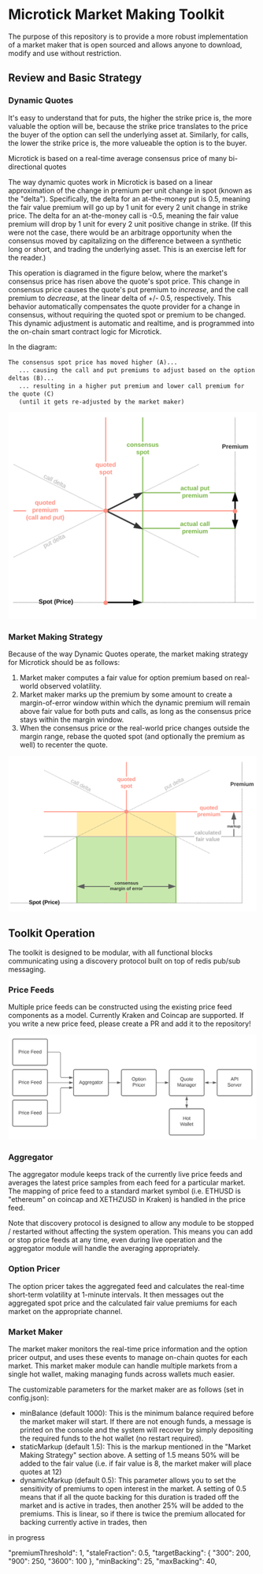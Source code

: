 # Microtick Market Making Toolkit

The purpose of this repository is to provide a more robust implementation of a market maker that is open sourced and allows anyone to download, modify and use
without restriction.

## Review and Basic Strategy

### Dynamic Quotes

It's easy to understand that for puts, the higher the strike price is, the more valuable the option will be, because the strike price translates to the price
the buyer of the option can sell the underlying asset at.  Similarly, for calls, the lower the strike price is, the more valueable the option is to the buyer.

Microtick is based on a real-time average consensus price of many bi-directional quotes

The way dynamic quotes work in Microtick is based on a linear approximation of the change in premium per unit change in spot (known as the "delta"). Specifically,
the delta for an at-the-money put is 0.5, meaning the fair value premium will go up by 1 unit for every 2 unit change in strike price.  The delta for an 
at-the-money call is -0.5, meaning the fair value premium will drop by 1 unit for every 2 unit positive change in strike. (If this were not the case, there 
would be an arbitrage opportunity when the consensus moved by capitalizing on the difference between a synthetic long or short, and trading the underlying asset.
This is an exercise left for the reader.)

This operation is diagramed in the figure below, where the market's consensus price has risen above the quote's spot price. This change in consensus price causes
the quote's put premium to _increase_, and the call premium to _decrease_, at the linear delta of +/- 0.5, respectively. This behavior automatically compensates
the quote provider for a change in consensus, without requiring the quoted spot or premium to be changed. This dynamic adjustment is automatic and realtime, and is programmed into the on-chain smart contract logic for Microtick.

In the diagram:

```
The consensus spot price has moved higher (A)...
   ... causing the call and put premiums to adjust based on the option deltas (B)...
   ... resulting in a higher put premium and lower call premium for the quote (C)
   (until it gets re-adjusted by the market maker)
```

![Dynamic quote](/docs/Dynamic%20Quote%20Adjustment.svg)

### Market Making Strategy

Because of the way Dynamic Quotes operate, the market making strategy for Microtick should be as follows:

1. Market maker computes a fair value for option premium based on real-world observed volatility.
2. Market maker marks up the premium by some amount to create a margin-of-error window within which the dynamic premium will remain above fair value for both puts and calls, as long as the consensus price stays within the margin window.
3. When the consensus price or the real-world price changes outside the margin range, rebase the quoted spot (and optionally the premium as well) to recenter the quote.

![Market making strategy](/docs/Market%20Making%20Strategy.svg)

## Toolkit Operation

The toolkit is designed to be modular, with all functional blocks communicating using a discovery protocol built on top of redis pub/sub messaging.

### Price Feeds

Multiple price feeds can be constructed using the existing price feed components as a model. Currently Kraken and Coincap are supported. If you write
a new price feed, please create a PR and add it to the repository!

![Toolkit functional diagram](/docs/Toolkit%20Functional%20Diagram.svg)

### Aggregator

The aggregator module keeps track of the currently live price feeds and averages the latest price samples from each feed for a particular market. The
mapping of price feed to a standard market symbol (i.e. ETHUSD is "ethereum" on coincap and XETHZUSD in Kraken) is handled in the price feed.

Note that discovery protocol is designed to allow any module to be stopped / restarted without affecting the system operation. This means you can add
or stop price feeds at any time, even during live operation and the aggregator module will handle the averaging appropriately.

### Option Pricer

The option pricer takes the aggregated feed and calculates the real-time short-term volatility at 1-minute intervals. It then messages out the aggregated
spot price and the calculated fair value premiums for each market on the appropriate channel.

### Market Maker

The market maker monitors the real-time price information and the option pricer output, and uses these events to manage on-chain quotes for each market.
This market maker module can handle multiple markets from a single hot wallet, making managing funds across wallets much easier.

The customizable parameters for the market maker are as follows (set in config.json):

* minBalance (default 1000): This is the minimum balance required before the market maker will start. If there are not enough funds, a message is printed
on the console and the system will recover by simply depositing the required funds to the hot wallet (no restart required).
* staticMarkup (default 1.5): This is the markup mentioned in the "Market Making Strategy" section above. A setting of 1.5 means 50% will be added to the fair value (i.e. if fair value is 8, the market maker will place quotes at 12)
* dynamicMarkup (default  0.5): This parameter allows you to set the sensitivity of premiums to open interest in the market. A setting of 0.5 means that if all
the quote backing for this duration is traded off the market and is active in trades, then another 25% will be added to the premiums. This is linear, so if 
there is twice the premium allocated for backing currently active in trades, then

in progress

  "premiumThreshold": 1,
  "staleFraction": 0.5,
  "targetBacking": {
    "300": 200,
    "900": 250,
    "3600": 100
  },
  "minBacking": 25,
  "maxBacking": 40,
